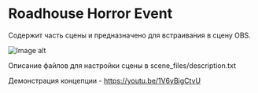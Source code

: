 # Roadhouse Horror Event

Содержит часть сцены и предназначено для встраивания в сцену OBS.

![Image alt](https://github.com/DiZZert/Horror_event/blob/main/scene_files/screenshot.png)

Описание файлов для настройки сцены в scene_files/description.txt

Демонстрация концепции - https://youtu.be/1V6yBigCtvU
